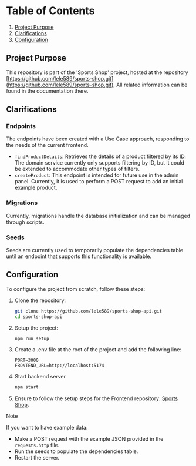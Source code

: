 # Table of Contents
1. [Project Purpose](#project-purpose)
2. [Clarifications](#clarifications)
3. [Configuration](#configuration)

## Project Purpose
This repository is part of the 'Sports Shop' project, hosted at the repository [https://github.com/lele589/sports-shop.git](https://github.com/lele589/sports-shop.git). All related information can be found in the documentation there.

## Clarifications

### Endpoints
The endpoints have been created with a Use Case approach, responding to the needs of the current frontend.

- `findProductDetails`: Retrieves the details of a product filtered by its ID. The domain service currently only supports filtering by ID, but it could be extended to accommodate other types of filters.
- `createProduct`: This endpoint is intended for future use in the admin panel. Currently, it is used to perform a POST request to add an initial example product.

### Migrations
Currently, migrations handle the database initialization and can be managed through scripts.

### Seeds
Seeds are currently used to temporarily populate the dependencies table until an endpoint that supports this functionality is available.

## Configuration
To configure the project from scratch, follow these steps:

1. Clone the repository:
   ```bash
   git clone https://github.com/lele589/sports-shop-api.git
   cd sports-shop-api
   ```

2. Setup the project:
   ```bash
   npm run setup
   ```

3. Create a .env file at the root of the project and add the following line:
   ```
   PORT=3000
   FRONTEND_URL=http://localhost:5174
   ```

4. Start backend server
   ```bash
   npm start
   ```

4. Ensure to follow the setup steps for the Frontend repository: [Sports Shop](https://github.com/lele589/sports-shop).

> [!NOTE]  
>If you want to have example data:
>- Make a POST request with the example JSON provided in the `requests.http` file.
>- Run the seeds to populate the dependencies table.
>- Restart the server.





